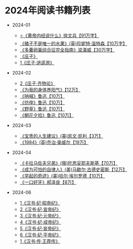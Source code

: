 # 2024年阅读书籍列表

- 2024-01
  - [⭐️《黄帝内经说什么》徐文兵【91万字】](/docs/read/《黄帝内经》.md)
  - [《橘子不是唯一的水果》(英)珍妮特·温特森【10万字】](/docs/read/《橘子不是唯一的水果》.md)
  - [《多囊卵巢综合征完全指南》梁湛威【30万字】](/docs/read/《多囊卵巢综合征完全指南》.md)
  - [《庄子》](/docs/read/《庄子》.md)
  - [1《庄子·逍遥游》](/docs/read/《庄子1·逍遥游》.md)

- 2024-02
  - [2《庄子·齐物论》](/docs/read/《庄子2·齐物论》.md)
  - [《为我的身体养阳气》【12万】](/docs/read/《为我的身体养阳气》.md)
  - [《呐喊》鲁迅【10万】](/docs/read/鲁迅《呐喊》.md)
  - [《彷徨》鲁迅【10万】](/docs/read/鲁迅《彷徨》.md)
  - [《野草》鲁迅【10万】](/docs/read/鲁迅《野草》.md)
  - [《朝花夕拾》鲁迅【10万】](/docs/read/《朝花夕拾》.md)

- 2024-03
  - [《宝贵的人生建议》(美)凯文·凯利【3万】](/docs/read/《宝贵的人生建议》.md)
  - [《1984》(英)乔治·奥威尔【19万】](/docs/read/《1984》.md)

- 2024-04
  - [《卡拉马佐夫兄弟》(俄)陀思妥耶夫斯基【70万】](/docs/read/《卡拉马佐夫兄弟》.md)
  - [《成为可怕的自律人》(美)马歇尔·古德史密斯【12万】](/docs/read/《成为可怕的自律人》.md)
  - [《早起的奇迹》(美)哈尔·埃尔罗德【10万】](/docs/read/《早起的奇迹》.md)
  - [《一口好牙》郝泽良【8万】](/docs/read/《一口好牙》.md)

- 2024-06
  - [1《汉书·纪·昭帝纪》](/docs/read-history/2-《汉书》/《汉书·纪·1昭帝纪》.md)
  - [2《汉书·纪·宣帝纪》](/docs/read-history/2-《汉书》/《汉书·纪·2宣帝纪》.md)
  - [3《汉书·纪·元帝纪》](/docs/read-history/2-《汉书》/《汉书·纪·3元帝纪》.md)
  - [4《汉书·纪·成帝纪》](/docs/read-history/2-《汉书》/《汉书·纪·4成帝纪》.md)
  - [5《汉书·纪·哀帝纪》](/docs/read-history/2-《汉书》/《汉书·纪·5哀帝纪》.md)
  - [6《汉书·纪·平帝纪》](/docs/read-history/2-《汉书》/《汉书·纪·6平帝纪》.md)
  - [1《汉书·传·王莽传》](/docs/read-history/2-《汉书》/《汉书·传·1王莽传》.md)
